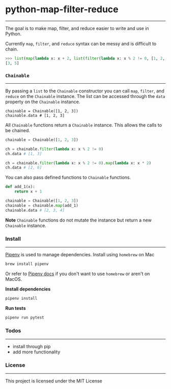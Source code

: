 # python-map-filter-reduce
---
The goal is to make map, filter, and reduce easier to write and use in Python.

Currently `map`, `filter`, and `reduce` syntax can be messy and is difficult to chain.

```python
>>> list(map(lambda x: x + 2, list(filter(lambda x: x % 2 != 0, [1, 2, 3]))))
[3, 5]
```

### `Chainable`
---
By passing a `list` to the `Chainable` constructor you can call `map`, `filter`, and `reduce` on the `Chainable` instance.
The list can be accessed through the `data` property on the `Chainable` instance.
```
chainable = Chainable([1, 2, 3])
chainable.data # [1, 2, 3]
```
All `Chainable` functions return a `Chainable` instance. This allows the calls to be chained.
```python
chainable = Chainable([1, 2, 3])

ch = chainable.filter(lambda x: x % 2 != 0)
ch.data # [1, 3]

ch = chainable.filter(lambda x: x % 2 != 0).map(lambda x: x * 2)
ch.data # [2, 6]
```

You can also pass defined functions to `Chainable` functions.
```python
def add_1(x):
    return x + 1

chainable = Chainable([1, 2, 3])
chainable = chainable.map(add_1)
chainable.data # [2, 3, 4]
```

**Note**
`Chainable` functions do not mutate the instance but return a new `Chainable` instance.

### Install
---
[Pipenv](https://github.com/pypa/pipenv) is used to manage dependencies.
Install using `homebrew` on Mac
```bash
brew install pipenv
```
Or refer to [Pipenv docs](https://pipenv.readthedocs.io/en/latest/install) if you don't want to use `homebrew` or aren't on MacOS.

**Install dependencies**
```bash
pipenv install
```

**Run tests**
```bash
pipenv run pytest
```

### Todos
---
- install through pip
- add more functionality

### License
---
This project is licensed under the MIT License

